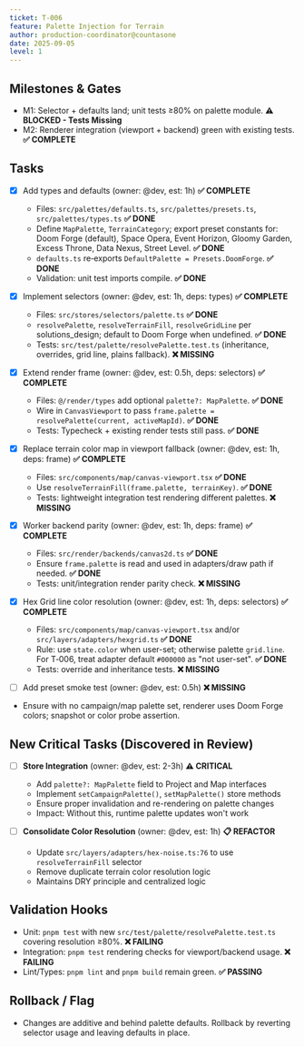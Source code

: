 ```yaml
---
ticket: T-006
feature: Palette Injection for Terrain
author: production-coordinator@countasone
date: 2025-09-05
level: 1
---
```


## Milestones & Gates

- M1: Selector + defaults land; unit tests ≥80% on palette module. **⚠️ BLOCKED - Tests Missing**
- M2: Renderer integration (viewport + backend) green with existing tests. **✅ COMPLETE**

## Tasks

- [x] Add types and defaults (owner: @dev, est: 1h) **✅ COMPLETE**
  - Files: `src/palettes/defaults.ts`, `src/palettes/presets.ts`, `src/palettes/types.ts` **✅ DONE**
  - Define `MapPalette`, `TerrainCategory`; export preset constants for: Doom Forge (default), Space Opera, Event Horizon, Gloomy Garden, Excess Throne, Data Nexus, Street Level. **✅ DONE**
  - `defaults.ts` re‑exports `DefaultPalette = Presets.DoomForge`. **✅ DONE**
  - Validation: unit test imports compile. **✅ DONE**

- [x] Implement selectors (owner: @dev, est: 1h, deps: types) **✅ COMPLETE**
  - Files: `src/stores/selectors/palette.ts` **✅ DONE**
  - `resolvePalette`, `resolveTerrainFill`, `resolveGridLine` per solutions_design; default to Doom Forge when undefined. **✅ DONE**
  - Tests: `src/test/palette/resolvePalette.test.ts` (inheritance, overrides, grid line, plains fallback). **❌ MISSING**

- [x] Extend render frame (owner: @dev, est: 0.5h, deps: selectors) **✅ COMPLETE**
  - Files: `@/render/types` add optional `palette?: MapPalette`. **✅ DONE**
  - Wire in `CanvasViewport` to pass `frame.palette = resolvePalette(current, activeMapId)`. **✅ DONE**
  - Tests: Typecheck + existing render tests still pass. **✅ DONE**

- [x] Replace terrain color map in viewport fallback (owner: @dev, est: 1h, deps: frame) **✅ COMPLETE**
  - Files: `src/components/map/canvas-viewport.tsx` **✅ DONE**
  - Use `resolveTerrainFill(frame.palette, terrainKey)`. **✅ DONE**
  - Tests: lightweight integration test rendering different palettes. **❌ MISSING**

- [x] Worker backend parity (owner: @dev, est: 1h, deps: frame) **✅ COMPLETE**
  - Files: `src/render/backends/canvas2d.ts` **✅ DONE**
  - Ensure `frame.palette` is read and used in adapters/draw path if needed. **✅ DONE**
  - Tests: unit/integration render parity check. **❌ MISSING**

- [x] Hex Grid line color resolution (owner: @dev, est: 1h, deps: selectors) **✅ COMPLETE**
  - Files: `src/components/map/canvas-viewport.tsx` and/or `src/layers/adapters/hexgrid.ts` **✅ DONE**
  - Rule: use `state.color` when user-set; otherwise palette `grid.line`. For T‑006, treat adapter default `#000000` as "not user-set". **✅ DONE**
  - Tests: override and inheritance tests. **❌ MISSING**

- [ ] Add preset smoke test (owner: @dev, est: 0.5h) **❌ MISSING**
- Ensure with no campaign/map palette set, renderer uses Doom Forge colors; snapshot or color probe assertion.

## New Critical Tasks (Discovered in Review)

- [ ] **Store Integration** (owner: @dev, est: 2-3h) **⚠️ CRITICAL**
  - Add `palette?: MapPalette` field to Project and Map interfaces
  - Implement `setCampaignPalette()`, `setMapPalette()` store methods
  - Ensure proper invalidation and re-rendering on palette changes
  - Impact: Without this, runtime palette updates won't work

- [ ] **Consolidate Color Resolution** (owner: @dev, est: 1h) **📋 REFACTOR**
  - Update `src/layers/adapters/hex-noise.ts:76` to use `resolveTerrainFill` selector
  - Remove duplicate terrain color resolution logic
  - Maintains DRY principle and centralized logic

## Validation Hooks

- Unit: `pnpm test` with new `src/test/palette/resolvePalette.test.ts` covering resolution ≥80%. **❌ FAILING**
- Integration: `pnpm test` rendering checks for viewport/backend usage. **❌ FAILING**
- Lint/Types: `pnpm lint` and `pnpm build` remain green. **✅ PASSING**

## Rollback / Flag

- Changes are additive and behind palette defaults. Rollback by reverting selector usage and leaving defaults in place.
